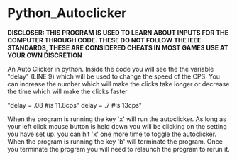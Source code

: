 # Python_Autoclicker

**DISCLOSER: THIS PROGRAM IS USED TO LEARN ABOUT INPUTS FOR THE COMPUTER THROUGH CODE. THESE DO NOT FOLLOW THE IEEE STANDARDS, THESE ARE CONSIDERED CHEATS IN MOST GAMES USE AT YOUR OWN DISCRETION**

An Auto Clicker in python. Inside the code you will see the the variable "delay" (LINE 9) which will be used to change the speed of the CPS. You can increase the number which will make the clicks take longer or decrease the time which will make the clicks faster

"delay = .08 #is 11.8cps"
delay = .7 #is 13cps"

When the program is running the key 'x' will run the autoclicker. As long as your left click mouse button is held down you will be clicking on the setting you have set up. you can hit 'x' one more time to toggle the autoclicker.
When the program is running the key 'b' will terminate the program. Once you terminate the program you will need to relaunch the program to rerun it.


